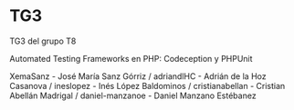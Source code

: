 # TG3
TG3 del grupo T8

Automated Testing Frameworks en PHP:
Codeception y PHPUnit

XemaSanz - José María Sanz Górriz /
adriandlHC - Adrián de la Hoz Casanova /
ineslopez - Inés López Baldominos /
cristianabellan - Cristian Abellán Madrigal /
daniel-manzanoe - Daniel Manzano Estébanez
